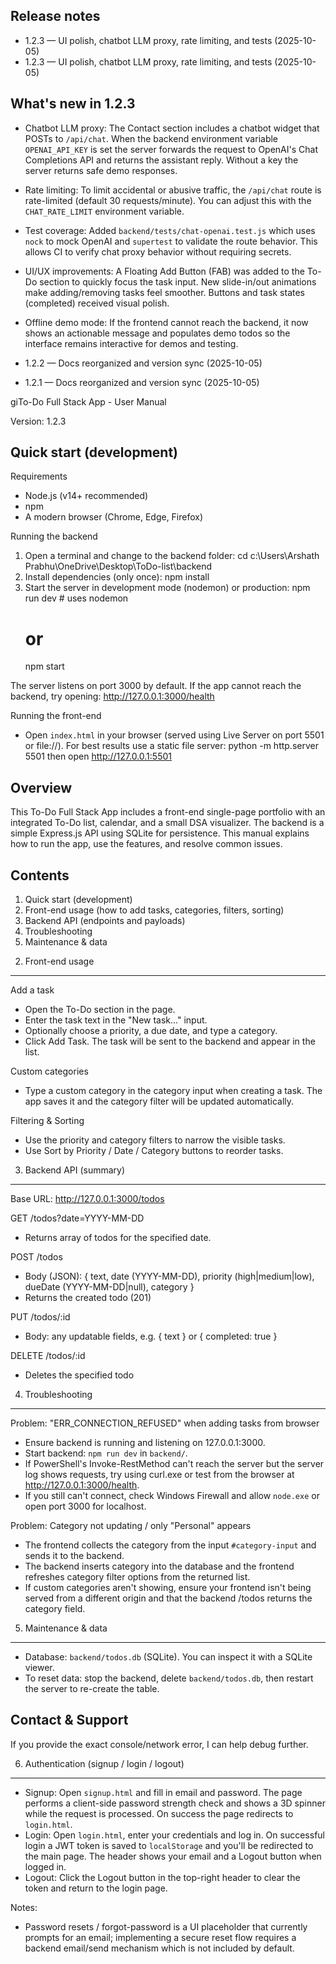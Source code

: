 Release notes
---------------------
- 1.2.3 — UI polish, chatbot LLM proxy, rate limiting, and tests (2025-10-05)
- 1.2.3 — UI polish, chatbot LLM proxy, rate limiting, and tests (2025-10-05)

What's new in 1.2.3
-------------------
- Chatbot LLM proxy: The Contact section includes a chatbot widget that POSTs to `/api/chat`. When the backend environment variable `OPENAI_API_KEY` is set the server forwards the request to OpenAI's Chat Completions API and returns the assistant reply. Without a key the server returns safe demo responses.
- Rate limiting: To limit accidental or abusive traffic, the `/api/chat` route is rate-limited (default 30 requests/minute). You can adjust this with the `CHAT_RATE_LIMIT` environment variable.
- Test coverage: Added `backend/tests/chat-openai.test.js` which uses `nock` to mock OpenAI and `supertest` to validate the route behavior. This allows CI to verify chat proxy behavior without requiring secrets.
- UI/UX improvements: A Floating Add Button (FAB) was added to the To-Do section to quickly focus the task input. New slide-in/out animations make adding/removing tasks feel smoother. Buttons and task states (completed) received visual polish.
- Offline demo mode: If the frontend cannot reach the backend, it now shows an actionable message and populates demo todos so the interface remains interactive for demos and testing.

- 1.2.2 — Docs reorganized and version sync (2025-10-05)
- 1.2.1 — Docs reorganized and version sync (2025-10-05)

giTo-Do Full Stack App - User Manual

Version: 1.2.3

Quick start (development)
-------------------------
Requirements
- Node.js (v14+ recommended)
- npm
- A modern browser (Chrome, Edge, Firefox)

Running the backend
1. Open a terminal and change to the backend folder:
   cd c:\Users\Arshath Prabhu\OneDrive\Desktop\ToDo-list\backend
2. Install dependencies (only once):
   npm install
3. Start the server in development mode (nodemon) or production:
   npm run dev   # uses nodemon
   # or
   npm start

The server listens on port 3000 by default. If the app cannot reach the backend, try opening:
http://127.0.0.1:3000/health

Running the front-end
- Open `index.html` in your browser (served using Live Server on port 5501 or file://). For best results use a static file server:
  python -m http.server 5501
  then open http://127.0.0.1:5501

Overview
--------
This To-Do Full Stack App includes a front-end single-page portfolio with an integrated To-Do list, calendar, and a small DSA visualizer. The backend is a simple Express.js API using SQLite for persistence. This manual explains how to run the app, use the features, and resolve common issues.

Contents
--------
1. Quick start (development)
2. Front-end usage (how to add tasks, categories, filters, sorting)
3. Backend API (endpoints and payloads)
4. Troubleshooting
5. Maintenance & data

2) Front-end usage
------------------
Add a task
- Open the To-Do section in the page.
- Enter the task text in the "New task..." input.
- Optionally choose a priority, a due date, and type a category.
- Click Add Task. The task will be sent to the backend and appear in the list.

Custom categories
- Type a custom category in the category input when creating a task. The app saves it and the category filter will be updated automatically.

Filtering & Sorting
- Use the priority and category filters to narrow the visible tasks.
- Use Sort by Priority / Date / Category buttons to reorder tasks.

3) Backend API (summary)
------------------------
Base URL: http://127.0.0.1:3000/todos

GET /todos?date=YYYY-MM-DD
- Returns array of todos for the specified date.

POST /todos
- Body (JSON): { text, date (YYYY-MM-DD), priority (high|medium|low), dueDate (YYYY-MM-DD|null), category }
- Returns the created todo (201)

PUT /todos/:id
- Body: any updatable fields, e.g. { text } or { completed: true }

DELETE /todos/:id
- Deletes the specified todo

4) Troubleshooting
------------------
Problem: "ERR_CONNECTION_REFUSED" when adding tasks from browser
- Ensure backend is running and listening on 127.0.0.1:3000.
- Start backend: `npm run dev` in `backend/`.
- If PowerShell's Invoke-RestMethod can't reach the server but the server log shows requests, try using curl.exe or test from the browser at http://127.0.0.1:3000/health.
- If you still can't connect, check Windows Firewall and allow `node.exe` or open port 3000 for localhost.

Problem: Category not updating / only "Personal" appears
- The frontend collects the category from the input `#category-input` and sends it to the backend.
- The backend inserts category into the database and the frontend refreshes category filter options from the returned list.
- If custom categories aren't showing, ensure your frontend isn't being served from a different origin and that the backend /todos returns the category field.

5) Maintenance & data
---------------------
- Database: `backend/todos.db` (SQLite). You can inspect it with a SQLite viewer.
- To reset data: stop the backend, delete `backend/todos.db`, then restart the server to re-create the table.

Contact & Support
-----------------
If you provide the exact console/network error, I can help debug further.

6) Authentication (signup / login / logout)
-----------------------------------------
- Signup: Open `signup.html` and fill in email and password. The page performs a client-side password strength check and shows a 3D spinner while the request is processed. On success the page redirects to `login.html`.
- Login: Open `login.html`, enter your credentials and log in. On successful login a JWT token is saved to `localStorage` and you'll be redirected to the main page. The header shows your email and a Logout button when logged in.
- Logout: Click the Logout button in the top-right header to clear the token and return to the login page.

Notes:
- Password resets / forgot-password is a UI placeholder that currently prompts for an email; implementing a secure reset flow requires a backend email/send mechanism which is not included by default.
